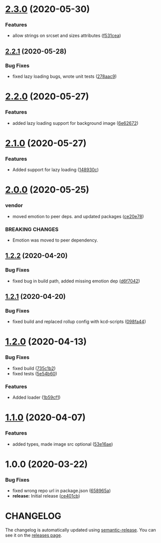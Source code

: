 # [2.3.0](https://github.com/nejcm/react-image/compare/v2.2.1...v2.3.0) (2020-05-30)


### Features

* allow strings on srcset and sizes attributes ([f531cea](https://github.com/nejcm/react-image/commit/f531cea4c7fb1a66eb0da0c37d19baa3de7de6a5))

## [2.2.1](https://github.com/nejcm/react-image/compare/v2.2.0...v2.2.1) (2020-05-28)


### Bug Fixes

* fixed lazy loading bugs, wrote unit tests ([278aac9](https://github.com/nejcm/react-image/commit/278aac949003e5442ddc8130df99496bd626791f))

# [2.2.0](https://github.com/nejcm/react-image/compare/v2.1.0...v2.2.0) (2020-05-27)


### Features

* added lazy loading support for background image ([6e62672](https://github.com/nejcm/react-image/commit/6e6267213260ae2a1d53fd83ea5abc0177bd941e))

# [2.1.0](https://github.com/nejcm/react-image/compare/v2.0.0...v2.1.0) (2020-05-27)


### Features

* Added support for lazy loading ([148930c](https://github.com/nejcm/react-image/commit/148930c83093e3bb45fd7829dd6967293d05470d))

# [2.0.0](https://github.com/nejcm/react-image/compare/v1.2.2...v2.0.0) (2020-05-25)


### vendor

* moved emotion to peer deps. and updated packages ([ce20e78](https://github.com/nejcm/react-image/commit/ce20e78a18fadaf9b9520e76dadff571d9d103f6))


### BREAKING CHANGES

* Emotion was moved to peer dependency.

## [1.2.2](https://github.com/nejcm/react-image/compare/v1.2.1...v1.2.2) (2020-04-20)


### Bug Fixes

* fixed bug in build path, added missing emotion dep ([d6f7042](https://github.com/nejcm/react-image/commit/d6f7042cad8b7a2eef72e01a8b70d8b6907722b3))

## [1.2.1](https://github.com/nejcm/react-image/compare/v1.2.0...v1.2.1) (2020-04-20)


### Bug Fixes

* fixed build and replaced rollup config with kcd-scripts ([098fa44](https://github.com/nejcm/react-image/commit/098fa44f04b6cc40d5bfc0e55fa601e4febc7e30))

# [1.2.0](https://github.com/nejcm/react-image/compare/v1.1.0...v1.2.0) (2020-04-13)


### Bug Fixes

* fixed build ([735c1b2](https://github.com/nejcm/react-image/commit/735c1b267e65842585f2a6a64885f5de74c977f7))
* fixed tests ([5e54b60](https://github.com/nejcm/react-image/commit/5e54b607e0a7bc448137adf0b22ac8c10c5b272b))


### Features

* Added loader ([1b59cf1](https://github.com/nejcm/react-image/commit/1b59cf1a3e5cc876a339995342d7431c279e3760))

# [1.1.0](https://github.com/nejcm/react-image/compare/v1.0.0...v1.1.0) (2020-04-07)


### Features

* added types, made image src optional ([53e16ae](https://github.com/nejcm/react-image/commit/53e16ae22b4fddbcab0c8873932971703a4285d9))

# 1.0.0 (2020-03-22)


### Bug Fixes

* fixed wrong repo url in package.json ([658965a](https://github.com/nejcm/react-image/commit/658965ae41114612dc54e1b2c8c604f503b8015b))
* **release:** Initial release ([ce401cb](https://github.com/nejcm/react-image/commit/ce401cb2bf110ca5942c2c6187bcca4659615728))

# CHANGELOG

The changelog is automatically updated using
[semantic-release](https://github.com/semantic-release/semantic-release). You
can see it on the [releases page](../../releases).
